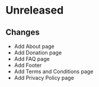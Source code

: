 # Unreleased

## Changes
- Add About page
- Add Donation page
- Add FAQ page
- Add Footer
- Add Terms and Conditions page
- Add Privacy Policy page
